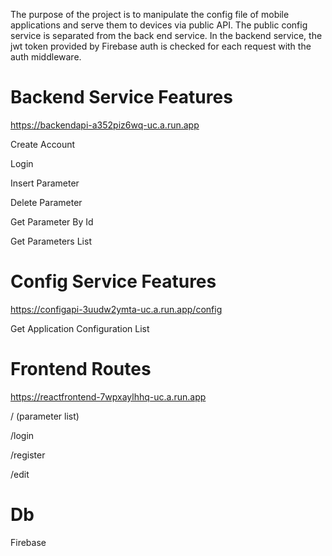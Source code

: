 The purpose of the project is to manipulate the config file of mobile applications and serve them to devices via public API. The public config service is separated from the back end service. In the backend service, the jwt token provided by Firebase auth is checked for each request with the auth middleware.
 
 # Backend Service Features

 https://backendapi-a352piz6wq-uc.a.run.app

 Create Account
 
 Login
 
 Insert Parameter
 
 Delete Parameter
 
 Get Parameter By Id
 
 Get Parameters List

 # Config Service Features
 https://configapi-3uudw2ymta-uc.a.run.app/config

 Get Application Configuration List

 # Frontend Routes
 
 https://reactfrontend-7wpxaylhhq-uc.a.run.app
 
 /  (parameter list)
 
 /login
 
 /register
 
 /edit
 

 # Db

 Firebase
 
 
